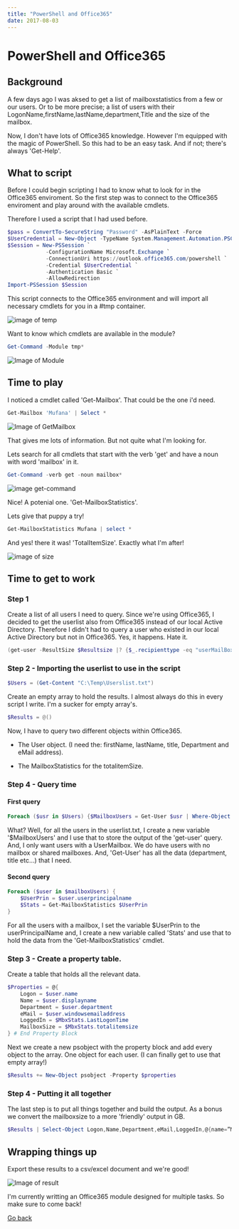 ```yaml
---
title: "PowerShell and Office365"
date: 2017-08-03
---
```


# PowerShell and Office365

## Background

A few days ago I was aksed to get a list of mailboxstatistics from a few or our users. Or to be more precise; a list of users with their LogonName,firstName,lastName,department,Title and the size of the mailbox. 

Now, I don't have lots of Office365 knowledge. However I'm equipped with the magic of PowerShell. So this had to be an easy task. And if not; there's always 'Get-Help'.

## What to script

Before I could begin scripting I had to know what to look for in the Office365 enviroment. So the first step was to connect to the Office365 enviroment and play around with the available cmdlets.

Therefore I used a script that I had used before.

```powershell
$pass = ConvertTo-SecureString "Password" -AsPlainText -Force
$UserCredential = New-Object -TypeName System.Management.Automation.PSCredential -ArgumentList "UserID@onmicrosoft.com", $pass
$Session = New-PSSession `
            -ConfigurationName Microsoft.Exchange `
            -ConnectionUri https://outlook.office365.com/powershell `
            -Credential $UserCredential `
            -Authentication Basic `
            -AllowRedirection 
Import-PSSession $Session
```

This script connects to the Office365 environment and will import all necessary cmdlets for you in a #tmp container.

![image of temp](https://i0.wp.com/codeinblue.files.wordpress.com/2017/08/2.png)

Want to know which cmdlets are available in the module?

```powershell
Get-Command -Module tmp*
```

![Image of Module](https://i1.wp.com/codeinblue.files.wordpress.com/2017/08/3.png)

## Time to play

I noticed a cmdlet called 'Get-Mailbox'. That could be the one i'd need. 

```powershell
Get-Mailbox 'Mufana' | Select *
```

![Image of GetMailbox](https://i0.wp.com/codeinblue.files.wordpress.com/2017/08/4.png)

That gives me lots of information. But not quite what I'm looking for. 

Lets search for all cmdlets that start with the verb 'get' and have a noun with word 'mailbox' in it.

```powershell
Get-Command -verb get -noun mailbox*
```

![image get-command](https://i1.wp.com/codeinblue.files.wordpress.com/2017/08/6.png)

Nice! A potenial one. 'Get-MailboxStatistics'.

Lets give that puppy a try!

```powershell
Get-MailboxStatistics Mufana | select *
```

And yes! there it was! 'TotalItemSize'. Exactly what I'm after!

![image of size](https://i1.wp.com/codeinblue.files.wordpress.com/2017/08/5.png)

## Time to get to work

### Step 1

Create a list of all users I need to query. Since we're using Office365, I decided to get the userlist also from Office365 instead of our local Active Directory. Therefore I didn't had to query a user who existed in our local Active Directory but not in Office365. Yes, it happens. Hate it.

```powershell
(get-user -ResultSize $Resultsize |? {$_.recipienttype -eq "userMailBox"}).displayname | out-file C:\Temp\Userlist.txt"
```

### Step 2 - Importing the userlist to use in the script

```powershell
$Users = (Get-Content "C:\Temp\Userslist.txt")
```

 Create an empty array to hold the results. I almost always do this in every script I write. I'm a sucker for empty array's.

```powershell
$Results = @()
```

Now, I have to query two different objects within Office365.

* The User object. (I need the: firstName, lastName, title, Department and eMail address).

* The MailboxStatistics for the totalitemSize.

### Step 4 - Query time

#### First query

```powershell
Foreach ($usr in $Users) {$MailboxUsers = Get-User $usr | Where-Object {$_.recipienttype -eq "UserMailbox"}
```

What?
Well, for all the users in the userlist.txt, I create a new variable '$MailboxUsers' and I use that to store the output of the 'get-user' query. And, I only want users with a UserMailbox. We do have users with no mailbox or shared mailboxes. And, 'Get-User' has all the data (department, title etc...) that I need.

#### Second query

```powershell
Foreach ($user in $mailboxUsers) {
    $UserPrin = $user.userprincipalname
    $Stats = Get-MailboxStatistics $UserPrin
}
```

For all the users with a mailbox, I set the variable $UserPrin to the userPrincipalName and, I create a new variable called 'Stats' and use that to hold the data from the 'Get-MailboxStatistics' cmdlet.

### Step 3 - Create a property table.

Create a table that holds all the relevant data. 

```powershell
$Properties = @{
    Logon = $user.name
    Name = $user.displayname
    Department = $user.department
    eMail = $user.windowsemailaddress
    LoggedIn = $MbxStats.LastLogonTime
    MailboxSize = $MbxStats.totalitemsize
} # End Property Block
```

Next we create a new psobject with the property block and add every object to the array. One object for each user. (I can finally get to use that empty array!)

```powershell
$Results += New-Object psobject -Property $properties
```

### Step 4 - Putting it all together

The last step is to put all things together and build the output. As a bonus we convert the mailboxsize to a more 'friendly' output in GB. 

```powershell
$Results | Select-Object Logon,Name,Department,eMail,LoggedIn,@{name=”MailBoxSize (GB)”; expression={[math]::Round( ` ($_.mailboxsize.ToString().Split(“(“)[1].Split(” “)[0].Replace(“,”,””)/1GB),2)}}
```

## Wrapping things up

Export these results to a csv/excel document and we're good!

![Image of result](https://i2.wp.com/codeinblue.files.wordpress.com/2017/08/7.png)

I'm currently writting an Office365 module designed for multiple tasks. So make sure to come back!

[Go back](https://mufana.github.io/blog)

